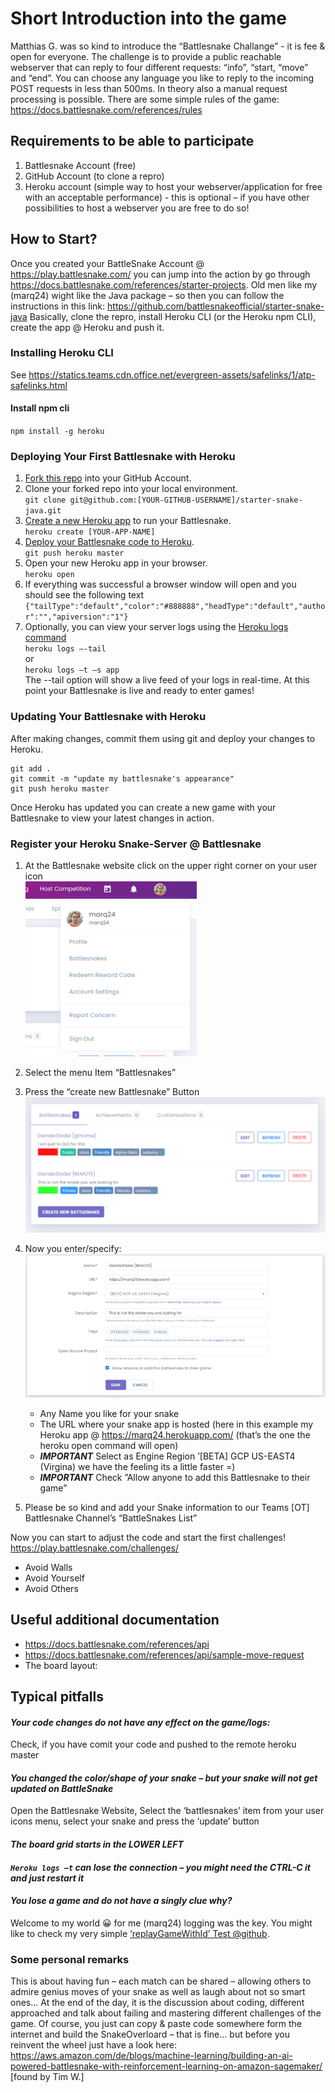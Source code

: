 # Short Introduction into the game

Matthias G. was so kind to introduce the “Battlesnake Challange” - it is fee & open for everyone. The challenge is
to provide a public reachable webserver that can reply to four different requests: “info”, “start, “move” and “end”. You
can choose any language you like to reply to the incoming POST requests in less than 500ms. In theory also a manual
request processing is possible. There are some simple rules of the game: https://docs.battlesnake.com/references/rules

## Requirements to be able to participate

1. Battlesnake Account (free)
2. GitHub Account (to clone a repro)
3. Heroku account (simple way to host your webserver/application for free with an acceptable performance) - this is
   optional – if you have other possibilities to host a webserver you are free to do so!

## How to Start?

Once you created your BattleSnake Account @ https://play.battlesnake.com/ you can jump into the action by go
through https://docs.battlesnake.com/references/starter-projects. Old men like my (marq24) wight like the Java package –
so then you can follow the instructions in this link: https://github.com/battlesnakeofficial/starter-snake-java
Basically, clone the repro, install Heroku CLI (or the Heroku npm CLI), create the app @ Heroku and push it.

### Installing Heroku CLI

See https://statics.teams.cdn.office.net/evergreen-assets/safelinks/1/atp-safelinks.html

#### Install npm cli

`npm install -g heroku`

### Deploying Your First Battlesnake with Heroku

1. [Fork this repo](https://github.com/BattlesnakeOfficial/starter-snake-java/fork) into your GitHub Account.
2. Clone your forked repo into your local environment.<br/>
   `git clone git@github.com:[YOUR-GITHUB-USERNAME]/starter-snake-java.git`
3. [Create a new Heroku app](https://devcenter.heroku.com/articles/creating-apps) to run your
   Battlesnake.<br/>`heroku create [YOUR-APP-NAME]`
4. [Deploy your Battlesnake code to Heroku](https://devcenter.heroku.com/articles/git#deploying-code).<br/>
   `git push heroku master`
5. Open your new Heroku app in your browser.<br/>`heroku open`
6. If everything was successful a browser window will open and you should see the following
   text<br/>`{"tailType":"default","color":"#888888","headType":"default","author":"","apiversion":"1"}`
7. Optionally, you can view your server logs using
   the [Heroku logs command](https://devcenter.heroku.com/articles/logging#log-retrieval)<br/>
   `heroku logs –-tail`<br/>
   or<br/>
   `heroku logs –t –s app`<br/>
   The --tail option will show a live feed of your logs in real-time. At this point your Battlesnake is live and ready
   to enter games!

### Updating Your Battlesnake with Heroku

After making changes, commit them using git and deploy your changes to Heroku.

```
git add .
git commit -m "update my battlesnake's appearance"
git push heroku master
```

Once Heroku has updated you can create a new game with your Battlesnake to view your latest changes in action.

### Register your Heroku Snake-Server @ Battlesnake

1. At the Battlesnake website click on the upper right corner on your user icon<br/>
   ![intro01](intro01.png)
2. Select the menu Item “Battlesnakes”
3. Press the “create new Battlesnake” Button<br/>
   ![intro02](intro02.png)<br/>
4. Now you enter/specify:<br/>
   ![intr03](intro03.png)<br/>
    - Any Name you like for your snake
    - The URL where your snake app is hosted (here in this example my Heroku app @ https://marq24.herokuapp.com/ (that’s
      the one the heroku open command will open)
    - _**IMPORTANT**_ Select as Engine Region ’[BETA] GCP US-EAST4 (Virgina) we have the feeling its a little faster =)
    - _**IMPORTANT**_ Check ”Allow anyone to add this Battlesnake to their game”

5. Please be so kind and add your Snake information to our Teams [OT] Battlesnake Channel’s “BattleSnakes List”

Now you can start to adjust the code and start the first challenges! https://play.battlesnake.com/challenges/
- Avoid Walls
- Avoid Yourself
- Avoid Others

## Useful additional documentation

- https://docs.battlesnake.com/references/api
- https://docs.battlesnake.com/references/api/sample-move-request
- The board layout:

## Typical pitfalls

#### _Your code changes do not have any effect on the game/logs:_<br/>

Check, if you have comit your code and pushed to the remote heroku master

#### _You changed the color/shape of your snake – but your snake will not get updated on BattleSnake_<br/>

Open the Battlesnake Website, Select the ‘battlesnakes’ item from your user icons menu, select your snake and press the
‘update’ button

#### _The board grid starts in the LOWER LEFT_

#### _`Heroku logs –t` can lose the connection – you might need the CTRL-C it and just restart it_

#### _You lose a game and do not have a singly clue why?_<br/>

Welcome to my world 😀 for me (marq24) logging was the key. You might like to check my very
simple [‘replayGameWithId’ Test @github](https://github.com/marq24/doedel-snake/blob/0e2c02eaf9b4e0d2f1294c5ebd9d7ad67af93ec8/src/test/java/com/emb/bs/ite/SnakeTest.java#L105).

### Some personal remarks

This is about having fun – each match can be shared – allowing others to admire genius moves of your snake as well as
laugh about not so smart ones... At the end of the day, it is the discussion about coding, different approached and talk
about failing and mastering different challenges of the game. Of course, you just can copy & paste code somewhere form
the internet and build the SnakeOverloard – that is fine... but before you reinvent the wheel just have a look
here: https://aws.amazon.com/de/blogs/machine-learning/building-an-ai-powered-battlesnake-with-reinforcement-learning-on-amazon-sagemaker/ [found by Tim W.]
